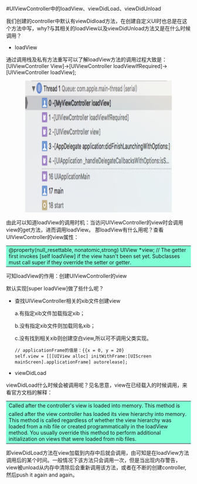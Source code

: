 #UIViewController中的loadView、viewDidLoad、viewDidUnload

我们创建的controller中默认有viewDidload方法，在创建自定义UI时也总是在这个方法中写，why?与其相关的loadView以及viewDidUnload方法又是在什么时候调用？

- loadView

 通过调用栈及私有方法重写可以了解loadView方法的调用过程大致是：[UIViewController View]->[UIViewController loadViewIfRequired]->[UIViewController loadView];
<div align="center">
<img src = "assets/pic9-1.png" width="400" height="360"</>
</div>

 由此可以知道loadView的调用时机：当访问UIViewController的view时会调用view的get方法，进而调用loadView。
 那loadView有什么用呢？查看UIViewController的view属性：
 <table><tr><td bgcolor=#7FFFD4>@property(null_resettable, nonatomic,strong) UIView *view; // The getter first invokes [self loadView] if the view hasn't been set yet. Subclasses must call super if they override the setter or getter.
</td></tr></table>
可知loadView的作用：创建UIViewController的view

 默认实现[super loadView]做了些什么呢？
 - 查找UIViewController相关的xib文件创建view
 
   a.有指定xib文件加载指定xib；
   
   b.没有指定xib文件则加载同名xib；
   
   c.没有找到相关xib则创建空白view,所以可不调用父类实现。
   
   ```objc
   // applicationFrame的值是：{{x = 0, y = 20}
   self.view = [[[UIView alloc] initWithFrame:[UIScreen mainScreen].applicationFrame] autorelease];  

   ```
   


- viewDidLoad

 viewDidLoad什么时候会被调用呢？见名思意，view在已经载入的时候调用，来看官方文档的解释：

 <table><tr><td bgcolor=#7FFFD4>Called after the controller's view is loaded into memory.
This method is called after the view controller has loaded its view hierarchy into memory. This method is called regardless of whether the view hierarchy was loaded from a nib file or created programmatically in the loadView method. You usually override this method to perform additional initialization on views that were loaded from nib files.</td></tr></table>

 即viewDidLoad方法在view加载到内存中后就会调用，由可知是在loadView方法调用后的某个时间。一般情况下该方法只会调用一次，但是当出现内存警告，view被unload从内存中清除后会重新调用该方法，或者在不断的创建controller,然后push it again and again。